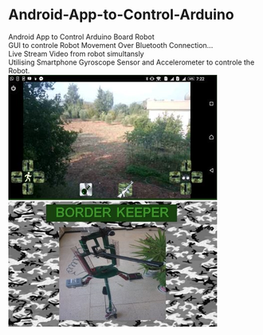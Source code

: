 # Android-App-to-Control-Arduino
Android App to Control Arduino Board Robot<br>
GUI to controle Robot Movement Over Bluetooth Connection...<br>
Live Stream Video from robot simultansly<br>
Utilising Smartphone Gyroscope Sensor and Accelerometer to controle the Robot.<br>
![alt text](https://github.com/ALhasanZGhaibe/Android-App-to-Control-Arduino/raw/main/Capture.JPG)<br>
![alt text](https://github.com/ALhasanZGhaibe/Android-App-to-Control-Arduino/raw/main/Capture3.jpg)<br>
